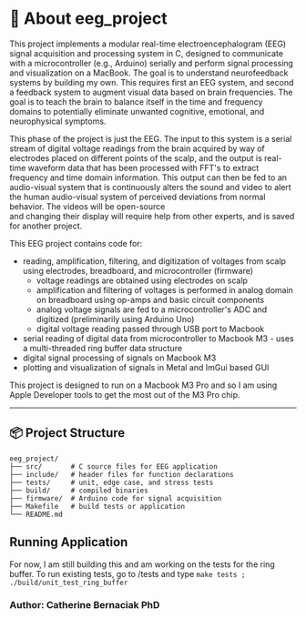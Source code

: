 
# 🧠 About eeg_project

This project implements a modular real-time electroencephalogram (EEG) signal acquisition and 
processing system in C, designed to communicate with a microcontroller (e.g., Arduino) serially 
and perform signal processing and visualization on a MacBook. The goal is to understand neurofeedback
systems by building my own. This requires first an EEG system, and second a feedback system to
augment visual data based on brain frequencies. The goal is to teach the brain to balance itself in the
time and frequency domains to potentially eliminate unwanted cognitive, emotional, and neurophysical 
symptoms. 


This phase of the project is just the EEG. The input to this system is a serial stream of digital voltage
readings from the brain acquired by way of electrodes placed on different points of the scalp, and the output
is real-time waveform data that has been processed with FFT's to extract frequency and time domain information.
This output can then be fed to an audio-visual system that is continuously alters the sound and video to alert
the human audio-visual system of perceived deviations from normal behavior.  The videos will be open-source  
and changing their display will require help from other experts, and is saved for another project.

This EEG project contains code for:
- reading, amplification, filtering, and digitization of voltages from scalp using electrodes, breadboard, and microcontroller (firmware)
   - voltage readings are obtained using electrodes on scalp
   - amplification and filtering of voltages is performed in analog domain on breadboard using op-amps and basic circuit components
   - analog voltage signals are fed to a microcontroller's ADC and digitized (preliminarily using Arduino Uno)
   - digital voltage reading passed through USB port to Macbook
- serial reading of digital data from microcontroller to Macbook M3 - uses a multi-threaded ring buffer data structure 
- digital signal processing of signals on Macbook M3
- plotting and visualization of signals in Metal and ImGui based GUI

This project is designed to run on a Macbook M3 Pro and so I am using Apple Developer tools
to get the most out of the M3 Pro chip. 

---

## 📦 Project Structure
```
eeg_project/ 
├── src/       # C source files for EEG application
├── include/   # header files for function declarations
├── tests/     # unit, edge case, and stress tests 
├── build/     # compiled binaries
├── firmware/  # Arduino code for signal acquisition
├── Makefile   # build tests or application
└── README.md 
```
## Running Application
For now, I am still building this and am working on the tests for the ring buffer. To run existing tests, go to /tests and type `make tests ; ./build/unit_test_ring_buffer`

### Author: Catherine Bernaciak PhD











